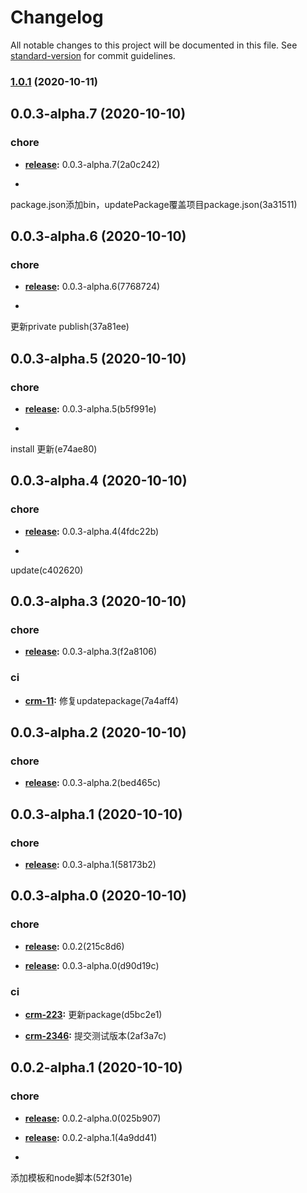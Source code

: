 # Changelog

All notable changes to this project will be documented in this file. See [standard-version](https://github.com/conventional-changelog/standard-version) for commit guidelines.

### [1.0.1](https://github.com/banzheshenghuo/fc-FE-workFlow-cli/compare/v0.0.3-alpha.7...v1.0.1) (2020-10-11)

## 0.0.3-alpha.7 (2020-10-10)

### chore


-  **[release](https://jira.forceclouds.com/browse/release):** 
0.0.3-alpha.7(2a0c242)






-   
package.json添加bin，updatePackage覆盖项目package.json(3a31511)





## 0.0.3-alpha.6 (2020-10-10)

### chore


-  **[release](https://jira.forceclouds.com/browse/release):** 
0.0.3-alpha.6(7768724)






-   
更新private publish(37a81ee)





## 0.0.3-alpha.5 (2020-10-10)

### chore


-  **[release](https://jira.forceclouds.com/browse/release):** 
0.0.3-alpha.5(b5f991e)






-   
install 更新(e74ae80)





## 0.0.3-alpha.4 (2020-10-10)

### chore


-  **[release](https://jira.forceclouds.com/browse/release):** 
0.0.3-alpha.4(4fdc22b)






-   
update(c402620)





## 0.0.3-alpha.3 (2020-10-10)

### chore


-  **[release](https://jira.forceclouds.com/browse/release):** 
0.0.3-alpha.3(f2a8106)





### ci


-  **[crm-11](https://jira.forceclouds.com/browse/crm-11):** 
修复updatepackage(7a4aff4)





## 0.0.3-alpha.2 (2020-10-10)

### chore


-  **[release](https://jira.forceclouds.com/browse/release):** 
0.0.3-alpha.2(bed465c)





## 0.0.3-alpha.1 (2020-10-10)

### chore


-  **[release](https://jira.forceclouds.com/browse/release):** 
0.0.3-alpha.1(58173b2)





## 0.0.3-alpha.0 (2020-10-10)

### chore


-  **[release](https://jira.forceclouds.com/browse/release):** 
0.0.2(215c8d6)




-  **[release](https://jira.forceclouds.com/browse/release):** 
0.0.3-alpha.0(d90d19c)





### ci


-  **[crm-223](https://jira.forceclouds.com/browse/crm-223):** 
更新package(d5bc2e1)




-  **[crm-2346](https://jira.forceclouds.com/browse/crm-2346):** 
提交测试版本(2af3a7c)





## 0.0.2-alpha.1 (2020-10-10)

### chore


-  **[release](https://jira.forceclouds.com/browse/release):** 
0.0.2-alpha.0(025b907)




-  **[release](https://jira.forceclouds.com/browse/release):** 
0.0.2-alpha.1(4a9dd41)






-   
添加模板和node脚本(52f301e)
